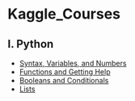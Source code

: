 # Kaggle_Courses

##  I. Python  

  *   [Syntax, Variables, and Numbers](https://github.com/dawoonyoon/Kaggle_Courses/blob/main/Syntax%2C%20Variables%2C%20and%20Numbers.ipynb)
 * [Functions and Getting Help](https://github.com/dawoonyoon/Kaggle_Courses/blob/main/Functions%20and%20Getting%20Help.ipynb)
 * [Booleans and Conditionals](https://github.com/dawoonyoon/Kaggle_Courses/blob/main/Booleans%20and%20Conditionals.ipynb)
 * [Lists](https://github.com/dawoonyoon/Kaggle_Courses/blob/main/Lists.ipynb)
